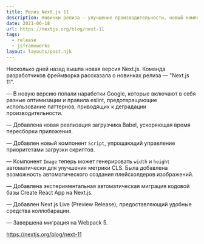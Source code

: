 ```yaml
---
title: Релиз Next.js 11
description: Новинки релиза — улучшение производительности, новый компонент Script, улучшения компонента Image, средства для миграции с Create React App на Next.js 11, завершение миграции на Webpack 5 и другое
date: 2021-06-18
url: https://nextjs.org/blog/next-11
tags:
  - release
  - jsframeworks
layout: layouts/post.njk
---
```

Несколько дней назад вышла новая версия Next.js. Команда разработчиков фреймворка рассказала о новинках релиза — "Next.js 11".

— В новую версию попали наработки Google, которые включают в себя разные оптимизации и правила eslint, предотвращающие использование паттернов, приводящих к деградации производительности.

— Добавлена новая реализация загрузчика Babel, ускоряющая время пересборки приложения.

— Добавлен новый компонент `Script`, упрощающий управление приоритетами загрузки скриптов.

— Компонент `Image` теперь может генерировать `width` и `height` автоматически для улучшения метрики CLS. Была добавлена возможность автоматического создания плейсхолдеров изображений.

— Добавлена экспериментальная автоматическая миграция кодовой базы Create React App на Next.js.

— Добавлен Next.js Live (Preview Release), предоставляющий удобные средства коллобарации.

— Завершена миграция на Webpack 5.

https://nextjs.org/blog/next-11
